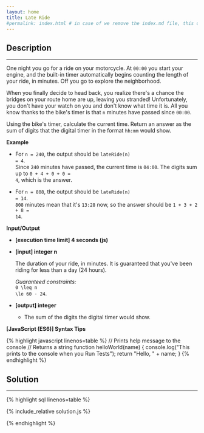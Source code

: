 ```yaml
---
layout: home
title: Late Ride
#permalink: index.html # in case of we remove the index.md file, this doc will be the index page
---
```


<div class="row">
<div class="columnStmt" markdown="1">

## Description
------

One night you go for a ride on your motorcycle. At <code>00:00</code> you start your engine, and the built-in timer automatically begins counting the length of your ride, in minutes. Off you go to explore the neighborhood.

When you finally decide to head back, you realize there's a chance the bridges on your route home are up, leaving you stranded! Unfortunately, you don't have your watch on you and don't know what time it is. All you know thanks to the bike's timer is that <code>n</code> minutes have passed since <code>00:00</code>.

Using the bike's timer, calculate the current time. Return an answer as the sum of digits that the digital timer in the format <code>hh:mm</code> would show.


**Example**

* For <code>n = 240</code>, the output should be
<code>lateRide(n) = 4</code>.<br>
Since <code>240</code> minutes have passed, the current time is <code>04:00</code>. The digits sum up to <code>0 + 4 + 0 + 0 = 4</code>, which is the answer.

* For <code>n = 808</code>, the output should be
<code>lateRide(n) = 14</code>.<br>
<code>808</code> minutes mean that it's <code>13:28</code> now, so the answer should be <code>1 + 3 + 2 + 8 = 14</code>.


**Input/Output**

* **[execution time limit] 4 seconds (js)**

* **[input] integer n**

    The duration of your ride, in minutes. It is guaranteed that you've been riding for less than a day (24 hours).

    _Guaranteed constraints:_<br>
    <code type='math/tex'>0 \leq n \le 60 · 24</code>.

* **[output] integer**

    * The sum of the digits the digital timer would show.  

**[JavaScript (ES6)] Syntax Tips**

{% highlight javascript linenos=table %}
// Prints help message to the console
// Returns a string
function helloWorld(name) {
    console.log("This prints to the console when you Run Tests");
    return "Hello, " + name;
}
{% endhighlight %}

</div>
<div class="columnSol" markdown="1">

## Solution
------

{% highlight sql linenos=table %}

{% include_relative solution.js %}

{% endhighlight %}

</div>
</div>
